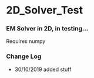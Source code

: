 # 2D_Solver_Test

### EM Solver in 2D, in testing...
Requires numpy


### Change Log

* 30/10/2019 added stuff
